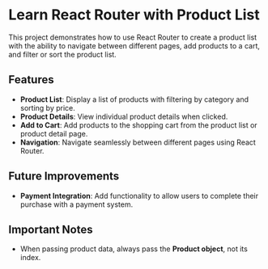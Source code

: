 # Learn React Router with Product List

This project demonstrates how to use React Router to create a product list with the ability to navigate between different pages, add products to a cart, and filter or sort the product list.

## Features

- **Product List**: Display a list of products with filtering by category and sorting by price.
- **Product Details**: View individual product details when clicked.
- **Add to Cart**: Add products to the shopping cart from the product list or product detail page.
- **Navigation**: Navigate seamlessly between different pages using React Router.

## Future Improvements

- **Payment Integration**: Add functionality to allow users to complete their purchase with a payment system.

## Important Notes

- When passing product data, always pass the **Product object**, not its index.
